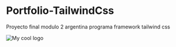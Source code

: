 # Portfolio-TailwindCss
Proyecto final modulo 2 argentina programa framework tailwind css

<img src="/imb/portfolio-mobile.png" alt="My cool logo"/>
